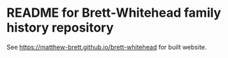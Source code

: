 # README for Brett-Whitehead family history repository

See <https://matthew-brett.github.io/brett-whitehead> for built website.
